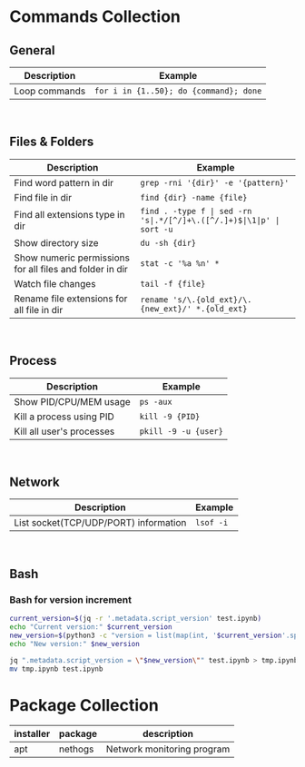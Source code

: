 # Commands Collection

## General
| Description   | Example                                    |
| ------------- | ------------------------------------------ |
| Loop commands | ```for i in {1..50}; do {command}; done``` |

<br>

## Files & Folders
| Description                                              | Example                                                                    |
| -------------------------------------------------------- | -------------------------------------------------------------------------- |
| Find word pattern in dir                                 | ```grep -rni '{dir}' -e '{pattern}'```                                     |
| Find file in dir                                         | ```find {dir} -name {file}```                                              |
| Find all extensions type in dir                          | ```find . -type f \| sed -rn 's\|.*/[^/]+\.([^/.]+)$\|\1\|p' \| sort -u``` |
| Show directory size                                      | ```du -sh {dir}```                                                         |
| Show numeric permissions for all files and folder in dir | ```stat -c '%a %n' *```                                                    |
| Watch file changes                                       | ```tail -f {file}```                                                       |
| Rename file extensions for all file in dir               | ```rename 's/\.{old_ext}/\.{new_ext}/' *.{old_ext}```                      |

<br>

## Process
| Description               | Example                  |
| ------------------------- | ------------------------ |
| Show PID/CPU/MEM usage    | ```ps -aux```            |
| Kill a process using PID  | ```kill -9 {PID}```      |
| Kill all user's processes | ```pkill -9 -u {user}``` |

<br>

## Network
| Description                           | Example       |
| ------------------------------------- | ------------- |
| List socket(TCP/UDP/PORT) information | ```lsof -i``` |

<br>

## Bash

### Bash for version increment

```bash
current_version=$(jq -r '.metadata.script_version' test.ipynb)
echo "Current version:" $current_version
new_version=$(python3 -c "version = list(map(int, '$current_version'.split('.'))); version[-1] += 1; print('.'.join(map(str, version)))")
echo "New version:" $new_version

jq ".metadata.script_version = \"$new_version\"" test.ipynb > tmp.ipynb
mv tmp.ipynb test.ipynb
```

# Package Collection

installer | package | description
--- | --- | ---
apt | nethogs | Network monitoring program
